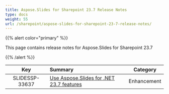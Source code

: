 ```yaml
---
title: Aspose.Slides for Sharepoint 23.7 Release Notes
type: docs
weight: 55
url: /sharepoint/aspose-slides-for-sharepoint-23-7-release-notes/
---
```


{{% alert color="primary" %}} 

This page contains release notes for Aspose.Slides for Sharepoint 23.7

{{% /alert %}} 

|**Key** |**Summary** |**Category** |
| :-: | :- | :-: |
|SLIDESSP-33637|[Use Aspose.Slides for .NET 23.7 features](/slides/net/aspose-slides-for-net-23-7-release-notes/)|Enhancement|



